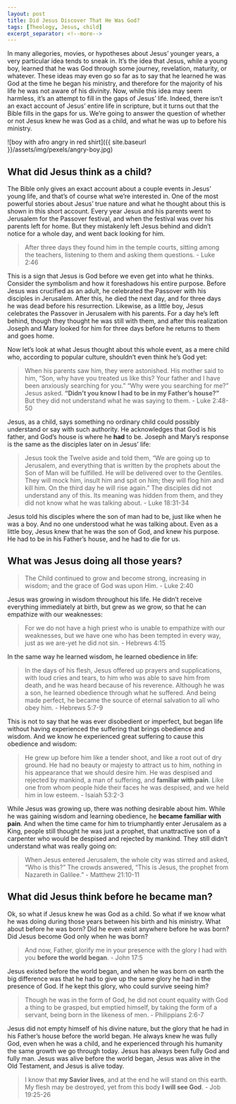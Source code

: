 ```yaml
---
layout: post
title: Did Jesus Discover That He Was God?
tags: [Theology, Jesus, child]
excerpt_separator: <!--more-->
---
```


In many allegories, movies, or hypotheses about Jesus’ younger years, a very particular idea tends to sneak in. It’s the idea that Jesus, while a young boy, learned that he was God through some journey, revelation, maturity, or whatever. These ideas may even go so far as to say that he learned he was God at the time he began his ministry, and therefore for the majority of his life he was not aware of his divinity. Now, while this idea may seem harmless, it’s an attempt to fill in the gaps of Jesus’ life. Indeed, there isn’t an exact account of Jesus’ entire life in scripture, but it turns out that the Bible fills in the gaps for us. We’re going to answer the question of whether or not Jesus knew he was God as a child, and what he was up to before his ministry.

<!--more-->

![boy with afro angry in red shirt]({{ site.baseurl }}/assets/img/pexels/angry-boy.jpg)

## What did Jesus think as a child?

The Bible only gives an exact account about a couple events in Jesus’ young life, and that’s of course what we’re interested in. One of the most powerful stories about Jesus’ true nature and what he thought about this is shown in this short account. Every year Jesus and his parents went to Jerusalem for the Passover festival, and when the festival was over his parents left for home. But they mistakenly left Jesus behind and didn’t notice for a whole day, and went back looking for him.

> After three days they found him in the temple courts, sitting among the teachers, listening to them and asking them questions. - Luke 2:46

This is a sign that Jesus is God before we even get into what he thinks. Consider the symbolism and how it foreshadows his entire purpose. Before Jesus was crucified as an adult, he celebrated the Passover with his disciples in Jerusalem. After this, he died the next day, and for three days he was dead before his resurrection. Likewise, as a little boy, Jesus celebrates the Passover in Jerusalem with his parents. For a day he’s left behind, though they thought he was still with them, and after this realization Joseph and Mary looked for him for three days before he returns to them and goes home.

Now let’s look at what Jesus thought about this whole event, as a mere child who, according to popular culture, shouldn’t even think he’s God yet:

> When his parents saw him, they were astonished. His mother said to him, “Son, why have you treated us like this? Your father and I have been anxiously searching for you.” “Why were you searching for me?” Jesus asked. **“Didn’t you know I had to be in my Father’s house?”** But they did not understand what he was saying to them. - Luke 2:48-50

Jesus, as a child, says something no ordinary child could possibly understand or say with such authority. He acknowledges that God is his father, and God’s house is where he **had** to be. Joseph and Mary’s response is the same as the disciples later on in Jesus’ life:

> Jesus took the Twelve aside and told them, “We are going up to Jerusalem, and everything that is written by the prophets about the Son of Man will be fulfilled. He will be delivered over to the Gentiles. They will mock him, insult him and spit on him; they will flog him and kill him. On the third day he will rise again.” The disciples did not understand any of this. Its meaning was hidden from them, and they did not know what he was talking about. - Luke 18:31-34

Jesus told his disciples where the son of man had to be, just like when he was a boy. And no one understood what he was talking about. Even as a little boy, Jesus knew that he was the son of God, and knew his purpose. He had to be in his Father’s house, and he had to die for us.

## What was Jesus doing all those years?

> The Child continued to grow and become strong, increasing in wisdom; and the grace of God was upon Him. - Luke 2:40

Jesus was growing in wisdom throughout his life. He didn’t receive everything immediately at birth, but grew as we grow, so that he can empathize with our weaknesses:

> For we do not have a high priest who is unable to empathize with our weaknesses, but we have one who has been tempted in every way, just as we are-yet he did not sin. - Hebrews 4:15

In the same way he learned wisdom, he learned obedience in life:

> In the days of his flesh, Jesus offered up prayers and supplications, with loud cries and tears, to him who was able to save him from death, and he was heard because of his reverence. Although he was a son, he learned obedience through what he suffered. And being made perfect, he became the source of eternal salvation to all who obey him. - Hebrews 5:7-9

This is not to say that he was ever disobedient or imperfect, but began life without having experienced the suffering that brings obedience and wisdom. And we know he experienced great suffering to cause this obedience and wisdom:

> He grew up before him like a tender shoot, and like a root out of dry ground. He had no beauty or majesty to attract us to him, nothing in his appearance that we should desire him. He was despised and rejected by mankind, a man of suffering, and **familiar with pain**. Like one from whom people hide their faces he was despised, and we held him in low esteem. - Isaiah 53:2-3

While Jesus was growing up, there was nothing desirable about him. While he was gaining wisdom and learning obedience, he **became familiar with pain**. And when the time came for him to triumphantly enter Jerusalem as a King, people still thought he was just a prophet, that unattractive son of a carpenter who would be despised and rejected by mankind. They still didn’t understand what was really going on:

> When Jesus entered Jerusalem, the whole city was stirred and asked, “Who is this?” The crowds answered, “This is Jesus, the prophet from Nazareth in Galilee.” - Matthew 21:10-11

## What did Jesus think before he became man?

Ok, so what if Jesus knew he was God as a child. So what if we know what he was doing during those years between his birth and his ministry. What about before he was born? Did he even exist anywhere before he was born? Did Jesus become God only when he was born?

> And now, Father, glorify me in your presence with the glory I had with you **before the world began**. - John 17:5

Jesus existed before the world began, and when he was born on earth the big difference was that he had to give up the same glory he had in the presence of God. If he kept this glory, who could survive seeing him?

> Though he was in the form of God, he did not count equality with God a thing to be grasped, but emptied himself, by taking the form of a servant, being born in the likeness of men. - Philippians 2:6-7

Jesus did not empty himself of his divine nature, but the glory that he had in his Father’s house before the world began. He always knew he was fully God, even when he was a child, and he experienced through his humanity the same growth we go through today. Jesus has always been fully God and fully man. Jesus was alive before the world began, Jesus was alive in the Old Testament, and Jesus is alive today.

> I know that **my Savior lives**, and at the end he will stand on this earth. My flesh may be destroyed, yet from this body **I will see God**. - Job 19:25-26
